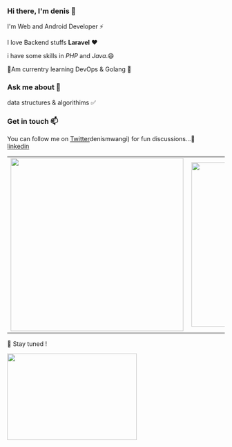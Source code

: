 
### Hi there, I'm denis 👋
I'm Web and Android Developer ⚡

I love  Backend stuffs **Laravel** ❤️

i have some skills in *PHP* and *Java*.😄

🌱Am currentry learning DevOps & Golang 🤔

 ### Ask me about 💬
 
 data structures & algorithims  ✅

### Get in touch 📫 

You can follow me on [Twitter](https://twitter.com/denniske992)denismwangi) for fun discussions...👯     
                     [linkedin](https://www.linkedin.com/in/dennis-mwangi-2089aa176/)

<center>
  <table>
  <tr>
      <td><img width="400px" align="left" src="https://github-readme-stats.vercel.app/api?username=denismwangi&count_private=true&show_icons=true&layout=compact" /></td>
      <td><img width="380px" align="left" src="https://github-readme-stats.vercel.app/api/top-langs/?username=denismwangi&hide=html&layout=compact" /></td>
  </tr>   
</table>
</center>


🔭 Stay tuned !

<img src="https://media.giphy.com/media/3o7qE1YN7aBOFPRw8E/giphy.gif" width="300" height="200" />

<!--
**denismwangi/denismwangi** is a ✨ _special_ ✨ repository because its `README.md` (this file) appears on your GitHub profile.

Here are some ideas to get you started:

- 🔭 I’m currently working on ...
- 🌱 I’m currently learning ...
- 👯 I’m looking to collaborate on ...
- 🤔 I’m looking for help with ...
- 💬 Ask me about ...
- 📫 How to reach me: ...
- 😄 Pronouns: ...
- ⚡ Fun fact: ...
-->
